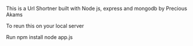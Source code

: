 This is a Url Shortner built with Node js, express and mongodb by Precious Akams

To reun this on your local server

Run npm install 
node app.js